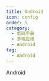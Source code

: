 ```yaml
---
title: Android
icon: config
order: 5
category:
  - 低码手册
  - 多端应用
  - Android
tag:
  - Android
---
```


Android


